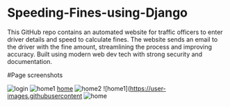 # Speeding-Fines-using-Django
This GitHub repo contains an automated website for traffic officers to enter driver details and speed to calculate fines. The website sends an email to the driver with the fine amount, streamlining the process and improving accuracy. Built using modern web dev tech with strong security and documentation.


#Page screenshots

![login](https://user-images.githubusercontent.com/68066226/221919424-12ffda3e-d6a7-45b3-af0c-8f9b15e6043f.PNG)
![home1](https://user-images.githubusercontent.com/68066226/221919838-eac05e4d-05ed-46cd-995e-9556c641830f.PNG)
[home](https://user-images.githubusercontent.com/68066226/221919392-96e1cf51-ecdb-4a73-a152-f476a6985162.PNG)
![home2](https://user-images.githubusercontent.com/68066226/221919402-58832c5c-5a01-4fcd-adbe-46de5bf695e2.PNG)
![home1](https://user-images.githubusercontent
![home](https://user-images.githubusercontent.com/68066226/221920099-40a411e4-37b9-4ddc-860f-dc3243825f34.PNG)


